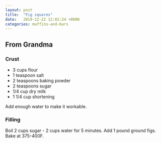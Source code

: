 ```yaml
---
layout: post
title:  "Fig squares"
date:   2019-12-22 12:02:24 +0000
categories: muffins-and-bars
---
```


## From Grandma
### Crust
* 3 cups flour
* 1 teaspoon salt
* 2 teaspoons baking powder
* 2 teaspoons sugar
* 1/4 cup dry milk
* 1 1/4 cup shortening


Add enough water to make it workable.


### Filling

Boil 2 cups sugar - 2 cups water for 5 minutes. Add 1 pound ground figs. Bake at 375-400F.
